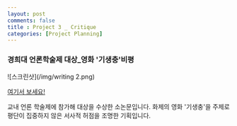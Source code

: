 ```yaml
---
layout: post
comments: false
title : Project 3 _ Critique
categories: [Project Planning]
---
```


### 경희대 언론학술제 대상_영화 '기생충'비평

![스크린샷](/img/writing 2.png)

[여기서 보세요!](/pdf/언론학술제.pdf)

교내 언론 학술제에 참가해 대상을 수상한 소논문입니다. 화제의 영화 '기생충'을 주제로 평단이 집중하지 않은 서사적 허점을 조명한 기획입니다.
